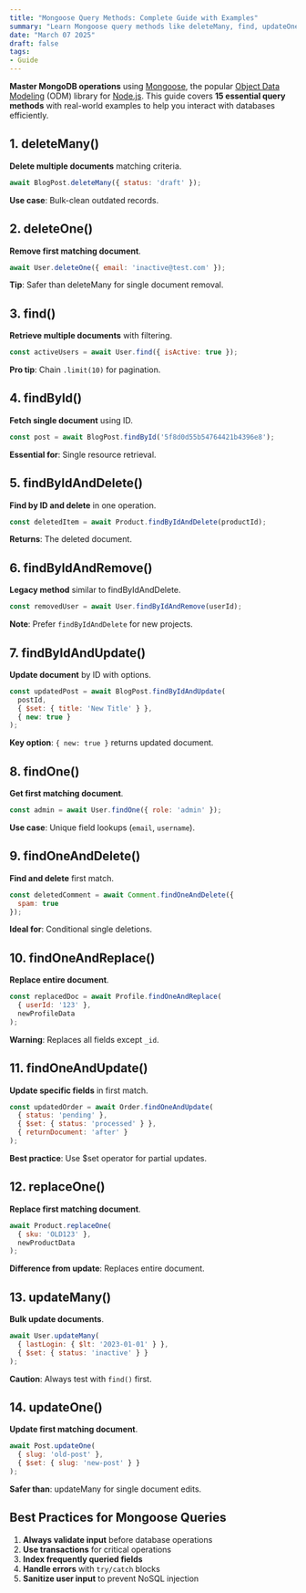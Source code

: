 ```yaml
---
title: "Mongoose Query Methods: Complete Guide with Examples"
summary: "Learn Mongoose query methods like deleteMany, find, updateOne, and more. Practical examples for MongoDB operations. Boost your Node.js skills today."
date: "March 07 2025"
draft: false
tags:
- Guide
---
```


**Master MongoDB operations** using [Mongoose](https://mongoosejs.com/docs/guide.html), the popular [Object Data Modeling](https://mongoosejs.com/docs/schematypes.html) (ODM) library for [Node.js](https://nodejs.org/docs/latest/api/). This guide covers **15 essential query methods** with real-world examples to help you interact with databases efficiently.

## 1. deleteMany()
**Delete multiple documents** matching criteria.
```javascript
await BlogPost.deleteMany({ status: 'draft' });
```
**Use case**: Bulk-clean outdated records.

## 2. deleteOne()
**Remove first matching document**.
```javascript
await User.deleteOne({ email: 'inactive@test.com' });
```
**Tip**: Safer than deleteMany for single document removal.

## 3. find()
**Retrieve multiple documents** with filtering.
```javascript
const activeUsers = await User.find({ isActive: true });
```
**Pro tip**: Chain `.limit(10)` for pagination.

## 4. findById()
**Fetch single document** using ID.
```javascript
const post = await BlogPost.findById('5f8d0d55b54764421b4396e8');
```
**Essential for**: Single resource retrieval.

## 5. findByIdAndDelete()
**Find by ID and delete** in one operation.
```javascript
const deletedItem = await Product.findByIdAndDelete(productId);
```
**Returns**: The deleted document.

## 6. findByIdAndRemove()
**Legacy method** similar to findByIdAndDelete.
```javascript
const removedUser = await User.findByIdAndRemove(userId);
```
**Note**: Prefer `findByIdAndDelete` for new projects.

## 7. findByIdAndUpdate()
**Update document** by ID with options.
```javascript
const updatedPost = await BlogPost.findByIdAndUpdate(
  postId,
  { $set: { title: 'New Title' } },
  { new: true }
);
```
**Key option**: `{ new: true }` returns updated document.

## 8. findOne()
**Get first matching document**.
```javascript
const admin = await User.findOne({ role: 'admin' });
```
**Use case**: Unique field lookups (`email`, `username`).

## 9. findOneAndDelete()
**Find and delete** first match.
```javascript
const deletedComment = await Comment.findOneAndDelete({
  spam: true
});
```
**Ideal for**: Conditional single deletions.

## 10. findOneAndReplace()
**Replace entire document**.
```javascript
const replacedDoc = await Profile.findOneAndReplace(
  { userId: '123' },
  newProfileData
);
```
**Warning**: Replaces all fields except `_id`.

## 11. findOneAndUpdate()
**Update specific fields** in first match.
```javascript
const updatedOrder = await Order.findOneAndUpdate(
  { status: 'pending' },
  { $set: { status: 'processed' } },
  { returnDocument: 'after' }
);
```
**Best practice**: Use $set operator for partial updates.

## 12. replaceOne()
**Replace first matching document**.
```javascript
await Product.replaceOne(
  { sku: 'OLD123' },
  newProductData
);
```
**Difference from update**: Replaces entire document.

## 13. updateMany()
**Bulk update documents**.
```javascript
await User.updateMany(
  { lastLogin: { $lt: '2023-01-01' } },
  { $set: { status: 'inactive' } }
);
```
**Caution**: Always test with `find()` first.

## 14. updateOne()
**Update first matching document**.
```javascript
await Post.updateOne(
  { slug: 'old-post' },
  { $set: { slug: 'new-post' } }
);
```
**Safer than**: updateMany for single document edits.

## Best Practices for Mongoose Queries
1. **Always validate input** before database operations
2. **Use transactions** for critical operations
3. **Index frequently queried fields**
4. **Handle errors** with `try/catch` blocks
5. **Sanitize user input** to prevent NoSQL injection
